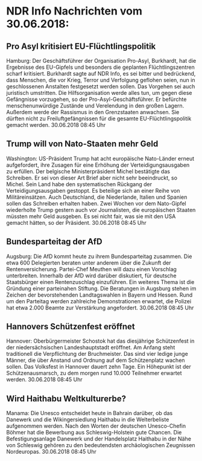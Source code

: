 # NDR Info Nachrichten vom 30.06.2018:


## Pro Asyl kritisiert EU-Flüchtlingspolitik
Hamburg: Der Geschäftsführer der Organisation Pro-Asyl, Burkhardt, hat die Ergebnisse des EU-Gipfels und besonders die geplanten Flüchtlingszentren scharf kritisiert. Burkhardt sagte auf NDR Info, es sei bitter und bedrückend, dass Menschen, die vor Krieg, Terror und Verfolgung geflohen seien, nun in geschlossenen Anstalten festgesetzt werden sollen. Das Vorgehen sei auch juristisch umstritten. Die Hilfsorganisation werde alles tun, um gegen diese Gefängnisse vorzugehen, so der Pro-Asyl-Geschäftsführer. Er befürchte menschenunwürdige Zustände und Verelendung in den großen Lagern. Außerdem werde der Rassismus in den Grenzstaaten anwachsen. Sie dürften nicht zu Freiluftgefängnissen für die gesamte EU-Flüchtlingspolitik gemacht werden. 30.06.2018 08:45 Uhr 

## Trump will von Nato-Staaten mehr Geld
Washington: 	US-Präsident Trump hat acht europäische Nato-Länder erneut aufgefordert, ihre Zusagen für eine Erhöhung der Verteidigungsausgaben zu erfüllen. Der belgische Ministerpräsident Michel bestätigte das Schreiben. Er sei von dieser Art Brief aber nicht sehr beeindruckt, so Michel. Sein Land habe den systematischen Rückgang der Verteidigungsausgaben gestoppt. Es beteilige sich an einer Reihe von Militäreinsätzen. Auch Deutschland, die Niederlande, Italien und Spanien sollen das Schreiben erhalten haben. Zwei Wochen vor dem Nato-Gipfel wiederholte Trump gestern auch vor Journalisten, die europäischen Staaten müssten mehr Geld ausgeben. Es sei nicht fair, was sie mit den USA gemacht hätten, so der Präsident. 30.06.2018 08:45 Uhr 

## Bundesparteitag der AfD
Augsburg: Die AfD kommt heute zu ihrem Bundesparteitag zusammen. Die etwa 600 Delegierten	 beraten unter anderem über die Zukunft der Rentenversicherung. Partei-Chef Meuthen will dazu einen Vorschlag unterbreiten. Innerhalb der AfD wird darüber diskutiert, für deutsche Staatsbürger einen Rentenzuschlag einzuführen. Ein weiteres Thema ist die Gründung einer parteinahen Stiftung. Die Beratungen in Augsburg stehen im Zeichen der bevorstehenden Landtagswahlen in Bayern und Hessen. Rund um den Parteitag werden zahlreiche Demonstrationen erwartet, die Polizei hat etwa 2.000 Beamte zur Verstärkung angefordert. 30.06.2018 08:45 Uhr 

## Hannovers Schützenfest eröffnet
Hannover:	Oberbürgermeister Schostok hat das diesjährige Schützenfest in der niedersächsischen Landeshauptstadt eröffnet. Am Anfang steht traditionell die Verpflichtung der Bruchmeister. Das sind vier ledige junge Männer, die über Anstand und Ordnung auf dem Schützenplatz wachen sollen. Das Volksfest in Hannover dauert zehn Tage. Ein Höhepunkt ist der Schützenausmarsch, zu dem morgen rund 10.000 Teilnehmer erwartet werden. 30.06.2018 08:45 Uhr 

## Wird Haithabu Weltkulturerbe?
Manama:	Die Unesco entscheidet heute in Bahrain darüber, ob das Danewerk und die Wikingersiedlung Haithabu in die Welterbeliste aufgenommen werden. Nach den Worten der deutschen Unesco-Chefin Böhmer hat die Bewerbung aus Schleswig-Holstein gute Chancen. Die Befestigungsanlage Danewerk und der Handelsplatz Haithabu in der Nähe von Schleswig gehören zu den bedeutendsten archäologischen Zeugnissen Nordeuropas. 30.06.2018 08:45 Uhr 
